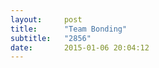```yaml
---
layout:     post
title:      "Team Bonding"
subtitle:   "2856"
date:       2015-01-06 20:04:12
---
```


<object data="http://essays.2856.io/img/bond.pdf" type="application/pdf" width="100%" height="1000px">
  <p></a></p>
</object>